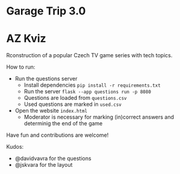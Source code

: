 # Garage Trip 3.0
# AZ Kviz

Rconstruction of a popular Czech TV game series with tech topics.

How to run:
* Run the questions server 
  * Install dependencies `pip install -r requirements.txt`
  * Run the server `flask --app questions run -p 8080` 
  * Questions are loaded from `questions.csv`
  * Used questions are marked in `used.csv`
* Open the website `index.html`
  * Moderator is necessary for marking (in)correct answers and determinig the end of the game
  
Have fun and contributions are welcome!

Kudos:
* @davidvavra for the questions
* @jskvara for the layout
